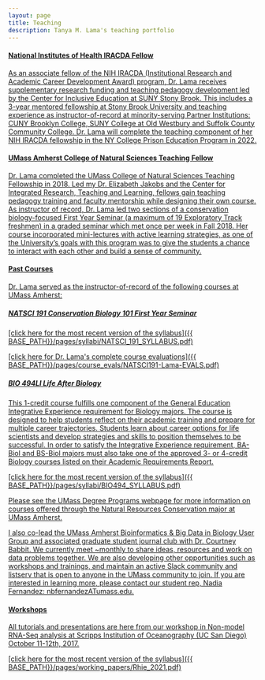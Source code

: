 ```yaml
---
layout: page
title: Teaching
description: Tanya M. Lama's teaching portfolio
---
```

#### <u>National Institutes of Health IRACDA Fellow<u>
As an associate fellow of the <a href="https://www.stonybrook.edu/commcms/cie/iracda/about/">NIH IRACDA (Institutional Research and Academic Career Development Award) program</a>, Dr. Lama receives supplementary research funding and teaching pedagogy development led by the Center for Inclusive Education at SUNY Stony Brook. This includes a 3-year mentored fellowship at Stony Brook University and teaching experience as instructor-of-record at minority-serving Partner Institutions:  CUNY Brooklyn College, SUNY College at Old Westbury and Suffolk County Community College. Dr. Lama will complete the teaching component of her NIH IRACDA fellowship in the <a href="https://doccs.ny.gov/college-programs">NY College Prison Education Program</a> in 2022. 
  
#### <u>UMass Amherst College of Natural Sciences Teaching Fellow</u>

Dr. Lama completed the <a href="https://blogs.umass.edu/applyteachfellows/">UMass College of Natural Sciences Teaching Fellowship</a> in 2018. Led my Dr. Elizabeth Jakobs and the Center for Integrated Research, Teaching and Learning, fellows gain teaching pedagogy training and faculty mentorship while designing their own course. As instructor of record, Dr. Lama led two sections of a conservation biology-focused First Year Seminar (a maximum of 19 Exploratory Track freshmen) in a graded seminar which met once per week in Fall 2018. Her course incorporated mini-lectures with active learning strategies, as one of the University’s goals with this program was to give the students a chance to interact with each other and build a sense of community. 

#### <u>Past Courses</u>
Dr. Lama served as the instructor-of-record of the following courses at UMass Amherst:

##### NATSCI 191 Conservation Biology 101 First Year Seminar

[click here for the most recent version of the syllabus]({{ BASE_PATH}}/pages/syllabi/NATSCI_191_SYLLABUS.pdf)

[click here for Dr. Lama's complete course evaluations]({{ BASE_PATH}}/pages/course_evals/NATSCI191-Lama-EVALS.pdf)

##### BIO 494LI Life After Biology
This 1-credit course fulfills one component of the General Education Integrative Experience requirement for Biology majors. The course is designed to help students reflect on their academic training and prepare for multiple career trajectories. Students learn about career options for life scientists and develop strategies and skills to position themselves to be successful. In order to satisfy the Integrative Experience requirement, BA-Biol and BS-Biol majors must also take one of the approved 3- or 4-credit Biology courses listed on their Academic Requirements Report.

[click here for the most recent version of the syllabus]({{ BASE_PATH}}/pages/syllabi/BIO494_SYLLABUS.pdf)

Please see the UMass Degree Programs webpage for more information on courses offered through the Natural Resources Conservation major at UMass Amherst.

I also co-lead the UMass Amherst Bioinformatics & Big Data in Biology User Group and associated graduate student journal club with Dr. Courtney Babbit. We currently meet ~monthly to share ideas, resources and work on data problems together. We are also developing other opportunities such as workshops and trainings, and maintain an active Slack community and listserv that is open to anyone in the UMass community to join. If you are interested in learning more, please contact our student rep, Nadia Fernandez: nbfernandezATumass.edu.

#### <u>Workshops</u>

All tutorials and presentations are here from our workshop in Non-model RNA-Seq analysis at Scripps Institution of Oceanography (UC San Diego) October 11-12th, 2017.

[click here for the most recent version of the syllabus]({{ BASE_PATH}}/pages/working_papers/Rhie_2021.pdf)

<!-- Note: this is how to write a comment in HTML. Everything in here won't show up on your webpage.-->

<!--
To increase the size of the title, use fewer # in front of the paper title.
To decrease the size of the title, use more #. 
To remove the italics, remove the * before and after the description
To remove the underline from the title, remove the <u> tags (<u> and </u>)
-->

